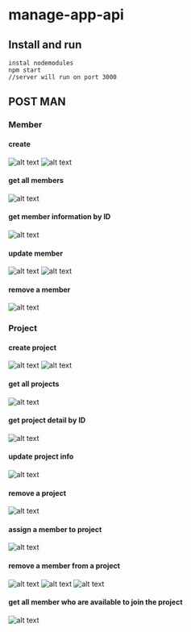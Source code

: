 # manage-app-api
## Install and run 
```
instal nodemodules
npm start 
//server will run on port 3000
```

## POST MAN
### Member
#### create
![alt text](https://i.imgur.com/wgixm38.png)
![alt text](https://i.imgur.com/kyVPHOf.png)

#### get all members
![alt text](https://i.imgur.com/j0wmadA.png)
#### get member information by ID
![alt text](https://i.imgur.com/OegdrxD.png)
#### update member
![alt text](https://i.imgur.com/ivAVDTa.png)
![alt text](https://i.imgur.com/bxqBCpp.png)
#### remove a member
![alt text](https://i.imgur.com/LSZ5irl.png)
### Project
#### create project
![alt text](https://i.imgur.com/9Vt88D8.png)
![alt text](https://i.imgur.com/pNu3fua.png)
#### get all projects
![alt text](https://i.imgur.com/TefnSsp.png)
#### get project detail by ID
![alt text](https://i.imgur.com/vPaLeXS.png)
#### update project info
![alt text](https://i.imgur.com/wancwtY.png)
#### remove a project
![alt text](https://i.imgur.com/ceGp3TZ.png)

#### assign a member to project
![alt text](https://i.imgur.com/sME2ZtT.png)
#### remove a member from a project
![alt text](https://i.imgur.com/Dqqt37x.png)
![alt text](https://i.imgur.com/t4lvtPK.png)
![alt text](https://i.imgur.com/AL48PXY.png)
#### get all member who are available to join the project
![alt text](https://i.imgur.com/2j2GNm6.png)

